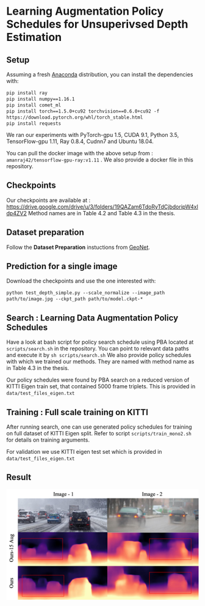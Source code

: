 # Learning Augmentation Policy Schedules for Unsuperivsed Depth Estimation

## Setup

Assuming a fresh [Anaconda](https://www.anaconda.com/download/) distribution, you can install the dependencies with:
```shell
pip install ray
pip install numpy==1.16.1
pip install comet_ml
pip install torch==1.5.0+cu92 torchvision==0.6.0+cu92 -f https://download.pytorch.org/whl/torch_stable.html
pip install requests
```
We ran our experiments with PyTorch-gpu 1.5, CUDA 9.1, Python 3.5, TensorFlow-gpu 1.11, Ray 0.8.4, Cudnn7 and Ubuntu 18.04.

You can pull the docker image with the above setup from : ```amanraj42/tensorflow-gpu-ray:v1.11``` . We also provide
a docker file in this repository.

## Checkpoints 
Our checkpoints are available at : https://drive.google.com/drive/u/3/folders/19QAZam6TdoRyTdCjbdoripW4xldp4ZV2
Method names are in Table 4.2 and Table 4.3 in the thesis.

## Dataset preparation
Follow the **Dataset Preparation** instuctions from [GeoNet](https://github.com/yzcjtr/GeoNet).

## Prediction for a single image
Download the checkpoints and use the one interested with: 

```shell
python test_depth_simple.py --scale_normalize --image_path path/to/image.jpg --ckpt_path path/to/model.ckpt-*
```

## Search : Learning Data Augmentation Policy Schedules
Have a look at bash script for policy search schedule using PBA located at ``scripts/search.sh`` in the repository. You can point 
to relevant data paths and execute it by ``sh scripts/search.sh``
We also provide policy schedules with which we trained our methods. They are named with method name as in Table 4.3 in the thesis.

Our policy schedules were found by PBA search on a reduced version of KITTI Eigen train set, that contained 5000 frame triplets.
This is provided in ```data/test_files_eigen.txt```

## Training : Full scale training on KITTI
After running search, one can use generated policy schedules for training on full dataset of KITTI Eigen split. Refer to 
script ```scripts/train_mono2.sh``` for details on training arguments.

For validation we use KITTI eigen test set which is provided in ```data/test_files_eigen.txt```

## Result
![result](data/real_weather_example.png "Prediction results on real world weather images")